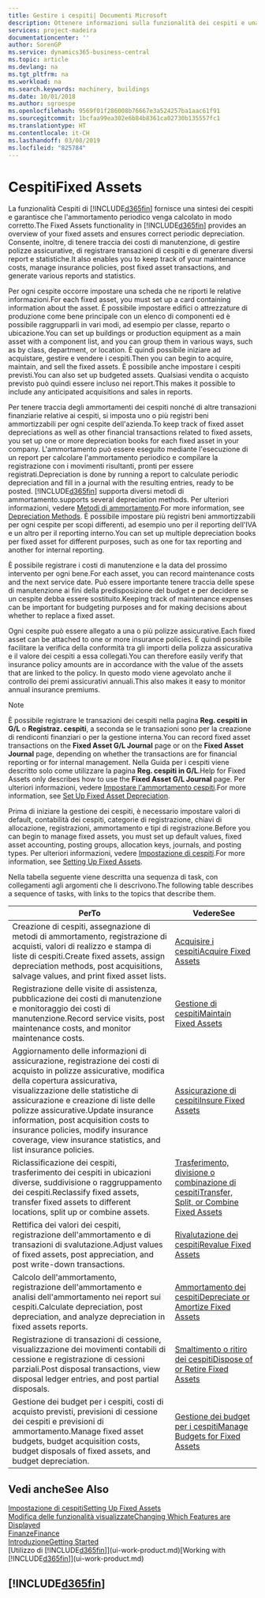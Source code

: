 ```yaml
---
title: Gestire i cespiti| Documenti Microsoft
description: Ottenere informazioni sulla funzionalità dei cespiti e una panoramica delle modalità di utilizzo dei cespiti.
services: project-madeira
documentationcenter: ''
author: SorenGP
ms.service: dynamics365-business-central
ms.topic: article
ms.devlang: na
ms.tgt_pltfrm: na
ms.workload: na
ms.search.keywords: machinery, buildings
ms.date: 10/01/2018
ms.author: sgroespe
ms.openlocfilehash: 9569f01f286008b76667e3a524257ba1aac61f91
ms.sourcegitcommit: 1bcfaa99ea302e6b84b8361ca02730b135557fc1
ms.translationtype: HT
ms.contentlocale: it-CH
ms.lasthandoff: 03/08/2019
ms.locfileid: "825784"
---
```

# <a name="fixed-assets"></a><span data-ttu-id="b430e-103">Cespiti</span><span class="sxs-lookup"><span data-stu-id="b430e-103">Fixed Assets</span></span>
<span data-ttu-id="b430e-104">La funzionalità Cespiti di [!INCLUDE[d365fin](includes/d365fin_md.md)] fornisce una sintesi dei cespiti e garantisce che l'ammortamento periodico venga calcolato in modo corretto.</span><span class="sxs-lookup"><span data-stu-id="b430e-104">The Fixed Assets functionality in [!INCLUDE[d365fin](includes/d365fin_md.md)] provides an overview of your fixed assets and ensures correct periodic depreciation.</span></span> <span data-ttu-id="b430e-105">Consente, inoltre, di tenere traccia dei costi di manutenzione, di gestire polizze assicurative, di registrare transazioni di cespiti e di generare diversi report e statistiche.</span><span class="sxs-lookup"><span data-stu-id="b430e-105">It also enables you to keep track of your maintenance costs, manage insurance policies, post fixed asset transactions, and generate various reports and statistics.</span></span>

<span data-ttu-id="b430e-106">Per ogni cespite occorre impostare una scheda che ne riporti le relative informazioni.</span><span class="sxs-lookup"><span data-stu-id="b430e-106">For each fixed asset, you must set up a card containing information about the asset.</span></span> <span data-ttu-id="b430e-107">È possibile impostare edifici o attrezzature di produzione come bene principale con un elenco di componenti ed è possibile raggrupparli in vari modi, ad esempio per classe, reparto o ubicazione.</span><span class="sxs-lookup"><span data-stu-id="b430e-107">You can set up buildings or production equipment as a main asset with a component list, and you can group them in various ways, such as by class, department, or location.</span></span> <span data-ttu-id="b430e-108">È quindi possibile iniziare ad acquistare, gestire e vendere i cespiti.</span><span class="sxs-lookup"><span data-stu-id="b430e-108">Then you can begin to acquire, maintain, and sell the fixed assets.</span></span> <span data-ttu-id="b430e-109">È possibile anche impostare i cespiti previsti.</span><span class="sxs-lookup"><span data-stu-id="b430e-109">You can also set up budgeted assets.</span></span> <span data-ttu-id="b430e-110">Qualsiasi vendita o acquisto previsto può quindi essere incluso nei report.</span><span class="sxs-lookup"><span data-stu-id="b430e-110">This makes it possible to include any anticipated acquisitions and sales in reports.</span></span>

<span data-ttu-id="b430e-111">Per tenere traccia degli ammortamenti dei cespiti nonché di altre transazioni finanziarie relative ai cespiti, si imposta uno o più registri beni ammortizzabili per ogni cespite dell'azienda.</span><span class="sxs-lookup"><span data-stu-id="b430e-111">To keep track of fixed asset depreciations as well as other financial transactions related to fixed assets, you set up one or more depreciation books for each fixed asset in your company.</span></span> <span data-ttu-id="b430e-112">L'ammortamento può essere eseguito mediante l'esecuzione di un report per calcolare l'ammortamento periodico e compilare la registrazione con i movimenti risultanti, pronti per essere registrati.</span><span class="sxs-lookup"><span data-stu-id="b430e-112">Depreciation is done by running a report to calculate periodic depreciation and fill in a journal with the resulting entries, ready to be posted.</span></span> [!INCLUDE[d365fin](includes/d365fin_md.md)] <span data-ttu-id="b430e-113">supporta diversi metodi di ammortamento.</span><span class="sxs-lookup"><span data-stu-id="b430e-113">supports several depreciation methods.</span></span> <span data-ttu-id="b430e-114">Per ulteriori informazioni, vedere [Metodi di ammortamento](fa-depreciation-methods.md).</span><span class="sxs-lookup"><span data-stu-id="b430e-114">For more information, see [Depreciation Methods](fa-depreciation-methods.md).</span></span> <span data-ttu-id="b430e-115">È possibile impostare più registri beni ammortizzabili per ogni cespite per scopi differenti, ad esempio uno per il reporting dell'IVA e un altro per il reporting interno.</span><span class="sxs-lookup"><span data-stu-id="b430e-115">You can set up multiple depreciation books per fixed asset for different purposes, such as one for tax reporting and another for internal reporting.</span></span>

<span data-ttu-id="b430e-116">È possibile registrare i costi di manutenzione e la data del prossimo intervento per ogni bene.</span><span class="sxs-lookup"><span data-stu-id="b430e-116">For each asset, you can record maintenance costs and the next service date.</span></span> <span data-ttu-id="b430e-117">Può essere importante tenere traccia delle spese di manutenzione ai fini della predisposizione del budget e per decidere se un cespite debba essere sostituito.</span><span class="sxs-lookup"><span data-stu-id="b430e-117">Keeping track of maintenance expenses can be important for budgeting purposes and for making decisions about whether to replace a fixed asset.</span></span>

<span data-ttu-id="b430e-118">Ogni cespite può essere allegato a una o più polizze assicurative.</span><span class="sxs-lookup"><span data-stu-id="b430e-118">Each fixed asset can be attached to one or more insurance policies.</span></span> <span data-ttu-id="b430e-119">È quindi possibile facilitare la verifica della conformità tra gli importi della polizza assicurativa e il valore dei cespiti a essa collegati.</span><span class="sxs-lookup"><span data-stu-id="b430e-119">You can therefore easily verify that insurance policy amounts are in accordance with the value of the assets that are linked to the policy.</span></span> <span data-ttu-id="b430e-120">In questo modo viene agevolato anche il controllo dei premi assicurativi annuali.</span><span class="sxs-lookup"><span data-stu-id="b430e-120">This also makes it easy to monitor annual insurance premiums.</span></span>

> [!NOTE]  
>   <span data-ttu-id="b430e-121">È possibile registrare le transazioni dei cespiti nella pagina **Reg. cespiti in G/L** o **Registraz. cespiti**, a seconda se le transazioni sono per la creazione di rendiconti finanziari o per la gestione interna.</span><span class="sxs-lookup"><span data-stu-id="b430e-121">You can record fixed asset transactions on the **Fixed Asset G/L Journal** page or on the **Fixed Asset Journal** page, depending on whether the transactions are for financial reporting or for internal management.</span></span> <span data-ttu-id="b430e-122">Nella Guida per i cespiti viene descritto solo come utilizzare la pagina **Reg. cespiti in G/L**.</span><span class="sxs-lookup"><span data-stu-id="b430e-122">Help for Fixed Assets only describes how to use the **Fixed Asset G/L Journal** page.</span></span> <span data-ttu-id="b430e-123">Per ulteriori informazioni, vedere [Impostare l'ammortamento cespiti](fa-how-setup-depreciation.md).</span><span class="sxs-lookup"><span data-stu-id="b430e-123">For more information, see [Set Up Fixed Asset Depreciation](fa-how-setup-depreciation.md).</span></span>

<span data-ttu-id="b430e-124">Prima di iniziare la gestione dei cespiti, è necessario impostare valori di default, contabilità dei cespiti, categorie di registrazione, chiavi di allocazione, registrazioni, ammortamento e tipi di registrazione.</span><span class="sxs-lookup"><span data-stu-id="b430e-124">Before you can begin to manage fixed assets, you must set up default values, fixed asset accounting, posting groups, allocation keys, journals, and posting types.</span></span> <span data-ttu-id="b430e-125">Per ulteriori informazioni, vedere [Impostazione di cespiti](fa-setup.md).</span><span class="sxs-lookup"><span data-stu-id="b430e-125">For more information, see [Setting Up Fixed Assets](fa-setup.md).</span></span>

<span data-ttu-id="b430e-126">Nella tabella seguente viene descritta una sequenza di task, con collegamenti agli argomenti che li descrivono.</span><span class="sxs-lookup"><span data-stu-id="b430e-126">The following table describes a sequence of tasks, with links to the topics that describe them.</span></span>

| <span data-ttu-id="b430e-127">Per</span><span class="sxs-lookup"><span data-stu-id="b430e-127">To</span></span> | <span data-ttu-id="b430e-128">Vedere</span><span class="sxs-lookup"><span data-stu-id="b430e-128">See</span></span> |
| --- | --- |
| <span data-ttu-id="b430e-129">Creazione di cespiti, assegnazione di metodi di ammortamento, registrazione di acquisti, valori di realizzo e stampa di liste di cespiti.</span><span class="sxs-lookup"><span data-stu-id="b430e-129">Create fixed assets, assign depreciation methods, post acquisitions, salvage values, and print fixed asset lists.</span></span> |[<span data-ttu-id="b430e-130">Acquisire i cespiti</span><span class="sxs-lookup"><span data-stu-id="b430e-130">Acquire Fixed Assets</span></span>](fa-how-acquire.md) |
| <span data-ttu-id="b430e-131">Registrazione delle visite di assistenza, pubblicazione dei costi di manutenzione e monitoraggio dei costi di manutenzione.</span><span class="sxs-lookup"><span data-stu-id="b430e-131">Record service visits, post maintenance costs, and monitor maintenance costs.</span></span> |[<span data-ttu-id="b430e-132">Gestione di cespiti</span><span class="sxs-lookup"><span data-stu-id="b430e-132">Maintain Fixed Assets</span></span>](fa-how-maintain.md) |
| <span data-ttu-id="b430e-133">Aggiornamento delle informazioni di assicurazione, registrazione dei costi di acquisto in polizze assicurative, modifica della copertura assicurativa, visualizzazione delle statistiche di assicurazione e creazione di liste delle polizze assicurative.</span><span class="sxs-lookup"><span data-stu-id="b430e-133">Update insurance information, post acquisition costs to insurance policies, modify insurance coverage, view insurance statistics, and list insurance policies.</span></span> |[<span data-ttu-id="b430e-134">Assicurazione di cespiti</span><span class="sxs-lookup"><span data-stu-id="b430e-134">Insure Fixed Assets</span></span>](fa-how-insure.md) |
| <span data-ttu-id="b430e-135">Riclassificazione dei cespiti, trasferimento dei cespiti in ubicazioni diverse, suddivisione o raggruppamento dei cespiti.</span><span class="sxs-lookup"><span data-stu-id="b430e-135">Reclassify fixed assets, transfer fixed assets to different locations, split up or combine assets.</span></span> |[<span data-ttu-id="b430e-136">Trasferimento, divisione o combinazione di cespiti</span><span class="sxs-lookup"><span data-stu-id="b430e-136">Transfer, Split, or Combine Fixed Assets</span></span>](fa-how-trans-split-combine.md) |
| <span data-ttu-id="b430e-137">Rettifica dei valori dei cespiti, registrazione dell'ammortamento e di transazioni di svalutazione.</span><span class="sxs-lookup"><span data-stu-id="b430e-137">Adjust values of fixed assets, post appreciation, and post write-down transactions.</span></span> |[<span data-ttu-id="b430e-138">Rivalutazione dei cespiti</span><span class="sxs-lookup"><span data-stu-id="b430e-138">Revalue Fixed Assets</span></span>](fa-how-revalue.md) |
| <span data-ttu-id="b430e-139">Calcolo dell'ammortamento, registrazione dell'ammortamento e analisi dell'ammortamento nei report sui cespiti.</span><span class="sxs-lookup"><span data-stu-id="b430e-139">Calculate depreciation, post depreciation, and  analyze depreciation in fixed assets reports.</span></span> |[<span data-ttu-id="b430e-140">Ammortamento dei cespiti</span><span class="sxs-lookup"><span data-stu-id="b430e-140">Depreciate or Amortize Fixed Assets</span></span>](fa-how-depreciate-amortize.md) |
| <span data-ttu-id="b430e-141">Registrazione di transazioni di cessione, visualizzazione dei movimenti contabili di cessione e registrazione di cessioni parziali.</span><span class="sxs-lookup"><span data-stu-id="b430e-141">Post disposal transactions, view disposal ledger entries, and post partial disposals.</span></span> |[<span data-ttu-id="b430e-142">Smaltimento o ritiro dei cespiti</span><span class="sxs-lookup"><span data-stu-id="b430e-142">Dispose of or Retire Fixed Assets</span></span>](fa-how-dispose-retire.md) |
| <span data-ttu-id="b430e-143">Gestione dei budget per i cespiti, costi di acquisto previsti, previsioni di cessione dei cespiti e previsioni di ammortamento.</span><span class="sxs-lookup"><span data-stu-id="b430e-143">Manage fixed asset budgets, budget acquisition costs, budget disposals of fixed assets, and budget depreciation.</span></span> |[<span data-ttu-id="b430e-144">Gestione dei budget per i cespiti</span><span class="sxs-lookup"><span data-stu-id="b430e-144">Manage Budgets for Fixed Assets</span></span>](fa-how-manage-budgets.md) |

## <a name="see-also"></a><span data-ttu-id="b430e-145">Vedi anche</span><span class="sxs-lookup"><span data-stu-id="b430e-145">See Also</span></span>
[<span data-ttu-id="b430e-146">Impostazione di cespiti</span><span class="sxs-lookup"><span data-stu-id="b430e-146">Setting Up Fixed Assets</span></span>](fa-setup.md)  
[<span data-ttu-id="b430e-147">Modifica delle funzionalità visualizzate</span><span class="sxs-lookup"><span data-stu-id="b430e-147">Changing Which Features are Displayed</span></span>](ui-experiences.md)  
[<span data-ttu-id="b430e-148">Finanze</span><span class="sxs-lookup"><span data-stu-id="b430e-148">Finance</span></span>](finance.md)  
[<span data-ttu-id="b430e-149">Introduzione</span><span class="sxs-lookup"><span data-stu-id="b430e-149">Getting Started</span></span>](product-get-started.md)  
<span data-ttu-id="b430e-150">[Utilizzo di [!INCLUDE[d365fin](includes/d365fin_md.md)]](ui-work-product.md)</span><span class="sxs-lookup"><span data-stu-id="b430e-150">[Working with [!INCLUDE[d365fin](includes/d365fin_md.md)]](ui-work-product.md)</span></span>

## [!INCLUDE[d365fin](includes/free_trial_md.md)]  
 
